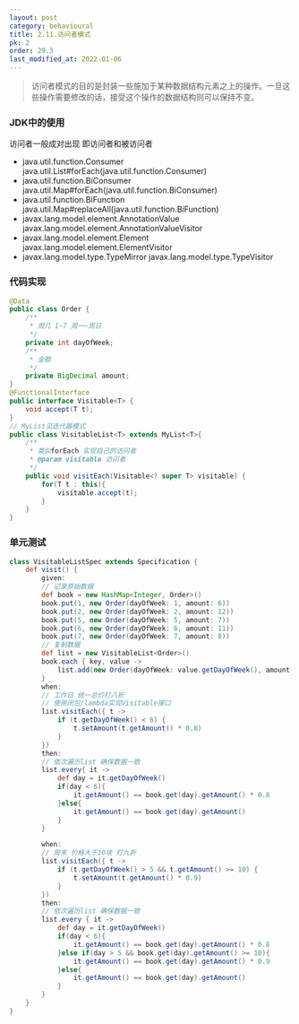 ```yaml
---
layout: post
category: behavioural
title: 2.11.访问者模式
pk: 2
order: 29.3
last_modified_at: 2022-01-06
---
```


> 访问者模式的目的是封装一些施加于某种数据结构元素之上的操作。一旦这些操作需要修改的话，接受这个操作的数据结构则可以保持不变。  

### JDK中的使用
访问者一般成对出现 即访问者和被访问者  
- java.util.function.Consumer java.util.List#forEach(java.util.function.Consumer)
- java.util.function.BiConsumer java.util.Map#forEach(java.util.function.BiConsumer)
- java.util.function.BiFunction java.util.Map#replaceAll(java.util.function.BiFunction)
- javax.lang.model.element.AnnotationValue javax.lang.model.element.AnnotationValueVisitor
- javax.lang.model.element.Element javax.lang.model.element.ElementVisitor
- javax.lang.model.type.TypeMirror javax.lang.model.type.TypeVisitor

### 代码实现
```java
@Data
public class Order {
    /**
     * 周几 1~7 周一~周日
     */
    private int dayOfWeek;
    /**
     * 金额
     */
    private BigDecimal amount;
}
@FunctionalInterface
public interface Visitable<T> {
    void accept(T t);
}
// MyList见迭代器模式
public class VisitableList<T> extends MyList<T>{
    /**
     * 类似forEach 实现自己的访问者
     * @param visitable 访问者
     */
    public void visitEach(Visitable<? super T> visitable) {
        for(T t : this){
            visitable.accept(t);
        }
    }
}
```

### 单元测试
```groovy
class VisitableListSpec extends Specification {
    def visit() {
        given:
        // 记录原始数据
        def book = new HashMap<Integer, Order>()
        book.put(1, new Order(dayOfWeek: 1, amount: 6))
        book.put(2, new Order(dayOfWeek: 2, amount: 12))
        book.put(5, new Order(dayOfWeek: 5, amount: 7))
        book.put(6, new Order(dayOfWeek: 6, amount: 11))
        book.put(7, new Order(dayOfWeek: 7, amount: 8))
        // 复制数据
        def list = new VisitableList<Order>()
        book.each { key, value ->
            list.add(new Order(dayOfWeek: value.getDayOfWeek(), amount: value.getAmount()))
        }
        when:
        // 工作日 统一总价打八折
        // 使用闭包/lambda实现Visitable接口
        list.visitEach({ t ->
            if (t.getDayOfWeek() < 6) {
                t.setAmount(t.getAmount() * 0.8)
            }
        })
        then:
        // 依次遍历list 确保数据一致
        list.every{ it ->
            def day = it.getDayOfWeek()
            if(day < 6){
                it.getAmount() == book.get(day).getAmount() * 0.8
            }else{
                it.getAmount() == book.get(day).getAmount()
            }
        }

        when:
        // 周末 价格大于10块 打九折
        list.visitEach({ t ->
            if (t.getDayOfWeek() > 5 && t.getAmount() >= 10) {
                t.setAmount(t.getAmount() * 0.9)
            }
        })
        then:
        // 依次遍历list 确保数据一致
        list.every { it ->
            def day = it.getDayOfWeek()
            if(day < 6){
                it.getAmount() == book.get(day).getAmount() * 0.8
            }else if(day > 5 && book.get(day).getAmount() >= 10){
                it.getAmount() == book.get(day).getAmount() * 0.9
            }else{
                it.getAmount() == book.get(day).getAmount()
            }
        }
    }
}
```